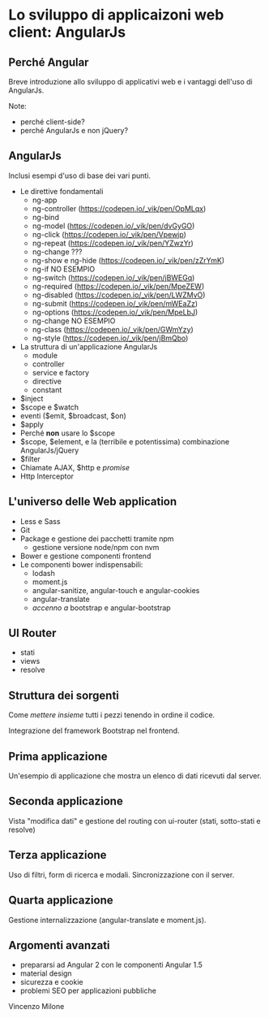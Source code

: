 # Lo sviluppo di applicaizoni web client: AngularJs

## Perché Angular

Breve introduzione allo sviluppo di applicativi web e i vantaggi dell'uso di AngularJs.

Note:
* perché client-side?
* perché AngularJs e non jQuery?

## AngularJs

Inclusi esempi d'uso di base dei vari punti.

* Le direttive fondamentali
    - ng-app
    - ng-controller (https://codepen.io/_vik/pen/OpMLqx)
    - ng-bind
    - ng-model (https://codepen.io/_vik/pen/dvGyGO)
    - ng-click (https://codepen.io/_vik/pen/Vpewjp)
    - ng-repeat (https://codepen.io/_vik/pen/YZwzYr)
    - ng-change ???
    - ng-show e ng-hide (https://codepen.io/_vik/pen/zZrYmK)
    - ng-if NO ESEMPIO
    - ng-switch (https://codepen.io/_vik/pen/jBWEGq)
    - ng-required (https://codepen.io/_vik/pen/MpeZEW)
    - ng-disabled (https://codepen.io/_vik/pen/LWZMvO)
    - ng-submit (https://codepen.io/_vik/pen/mWEaZz)
    - ng-options (https://codepen.io/_vik/pen/MpeLbJ)
    - ng-change NO ESEMPIO
    - ng-class (https://codepen.io/_vik/pen/GWmYzy)
    - ng-style (https://codepen.io/_vik/pen/jBmQbo)
* La struttura di un'applicazione AngularJs
    - module
    - controller
    - service e factory
    - directive
    - constant
* $inject
* $scope e $watch
* eventi ($emit, $broadcast, $on)
* $apply
* Perché **non** usare lo $scope
* $scope, $element, e la (terribile e potentissima) combinazione AngularJs/jQuery
* $filter
* Chiamate AJAX, $http e *promise*
* Http Interceptor

## L'universo delle Web application

* Less e Sass
* Git
* Package e gestione dei pacchetti tramite npm
    - gestione versione node/npm con nvm
* Bower e gestione componenti frontend
* Le componenti bower indispensabili:
    - lodash
    - moment.js
    - angular-sanitize, angular-touch e angular-cookies
    - angular-translate
    - *accenno a* bootstrap e angular-bootstrap   

## UI Router

* stati
* views
* resolve

## Struttura dei sorgenti

Come *mettere insieme* tutti i pezzi tenendo in ordine il codice.

Integrazione del framework Bootstrap nel frontend.

## Prima applicazione

Un'esempio di applicazione che mostra un elenco di dati ricevuti dal server.

## Seconda applicazione

Vista "modifica dati" e gestione del routing con ui-router (stati, sotto-stati e resolve)

## Terza applicazione

Uso di filtri, form di ricerca e modali. Sincronizzazione con il server.

## Quarta applicazione

Gestione internalizzazione (angular-translate e moment.js).

## Argomenti avanzati

* prepararsi ad Angular 2 con le componenti Angular 1.5
* material design
* sicurezza e cookie
* problemi SEO per applicazioni pubbliche

Vincenzo Milone
